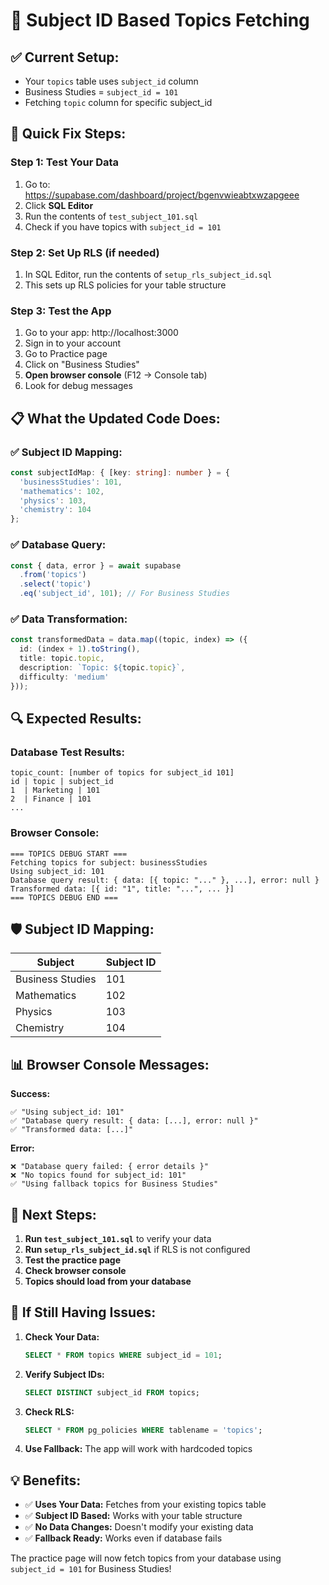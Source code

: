 # 🎯 Subject ID Based Topics Fetching

## ✅ **Current Setup:**
- Your `topics` table uses `subject_id` column
- Business Studies = `subject_id = 101`
- Fetching `topic` column for specific subject_id

## 🚀 **Quick Fix Steps:**

### Step 1: Test Your Data
1. Go to: https://supabase.com/dashboard/project/bgenvwieabtxwzapgeee
2. Click **SQL Editor**
3. Run the contents of `test_subject_101.sql`
4. Check if you have topics with `subject_id = 101`

### Step 2: Set Up RLS (if needed)
1. In SQL Editor, run the contents of `setup_rls_subject_id.sql`
2. This sets up RLS policies for your table structure

### Step 3: Test the App
1. Go to your app: http://localhost:3000
2. Sign in to your account
3. Go to Practice page
4. Click on "Business Studies"
5. **Open browser console** (F12 → Console tab)
6. Look for debug messages

## 📋 **What the Updated Code Does:**

### ✅ **Subject ID Mapping:**
```typescript
const subjectIdMap: { [key: string]: number } = {
  'businessStudies': 101,
  'mathematics': 102,
  'physics': 103,
  'chemistry': 104
};
```

### ✅ **Database Query:**
```typescript
const { data, error } = await supabase
  .from('topics')
  .select('topic')
  .eq('subject_id', 101); // For Business Studies
```

### ✅ **Data Transformation:**
```typescript
const transformedData = data.map((topic, index) => ({
  id: (index + 1).toString(),
  title: topic.topic,
  description: `Topic: ${topic.topic}`,
  difficulty: 'medium'
}));
```

## 🔍 **Expected Results:**

### **Database Test Results:**
```
topic_count: [number of topics for subject_id 101]
id | topic | subject_id
1  | Marketing | 101
2  | Finance | 101
...
```

### **Browser Console:**
```
=== TOPICS DEBUG START ===
Fetching topics for subject: businessStudies
Using subject_id: 101
Database query result: { data: [{ topic: "..." }, ...], error: null }
Transformed data: [{ id: "1", title: "...", ... }]
=== TOPICS DEBUG END ===
```

## 🛡️ **Subject ID Mapping:**

| Subject | Subject ID |
|---------|------------|
| Business Studies | 101 |
| Mathematics | 102 |
| Physics | 103 |
| Chemistry | 104 |

## 📊 **Browser Console Messages:**

**Success:**
```
✅ "Using subject_id: 101"
✅ "Database query result: { data: [...], error: null }"
✅ "Transformed data: [...]"
```

**Error:**
```
❌ "Database query failed: { error details }"
❌ "No topics found for subject_id: 101"
✅ "Using fallback topics for Business Studies"
```

## 🎯 **Next Steps:**

1. **Run `test_subject_101.sql`** to verify your data
2. **Run `setup_rls_subject_id.sql`** if RLS is not configured
3. **Test the practice page**
4. **Check browser console**
5. **Topics should load from your database**

## 🔧 **If Still Having Issues:**

1. **Check Your Data:**
   ```sql
   SELECT * FROM topics WHERE subject_id = 101;
   ```

2. **Verify Subject IDs:**
   ```sql
   SELECT DISTINCT subject_id FROM topics;
   ```

3. **Check RLS:**
   ```sql
   SELECT * FROM pg_policies WHERE tablename = 'topics';
   ```

4. **Use Fallback:** The app will work with hardcoded topics

## 💡 **Benefits:**

- ✅ **Uses Your Data:** Fetches from your existing topics table
- ✅ **Subject ID Based:** Works with your table structure
- ✅ **No Data Changes:** Doesn't modify your existing data
- ✅ **Fallback Ready:** Works even if database fails

The practice page will now fetch topics from your database using `subject_id = 101` for Business Studies!
